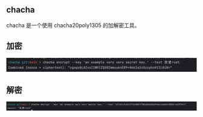 ## chacha

chacha 是一个使用 chacha20poly1305 的加解密工具。


## 加密

![加密](./pics/1.png)

## 解密

![解密](./pics/2.png)
